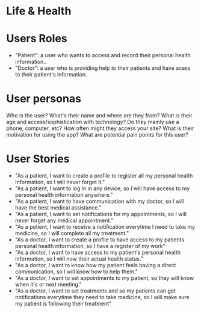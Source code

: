 # Life & Health

# Users Roles

- "Patient": a user who wants to access and record their personal health information..
- "Doctor": a user who is providing help to their patients and have acess to their patient's information.

# User personas

Who is the user? What's their name and where are they from?
What is their age and access/sophistication with technology? Do they mainly use a phone, computer, etc? How often might they access your site?
What is their motivation for using the app?
What are potential pain points for this user?

# User Stories

- "As a patient, I want to create a profile to register all my personal health information, so I will never forget it."
- "As a patient, I want to log in in any device, so I will have access to my personal health information anywhere."
- "As a patient, I want to have communication with my doctor, so I will have the best medical assistance."
- "As a patient, I want to set notifications for my appointments, so I will never forget any medical appointment."
- "As a petient, I want to receive a notification everytime I need to take my medicine, so I will complete all my treatment."
- "As a doctor, I want to create a profile to have access to my patients personal health information, so I have a register of my work"
- "As a doctor, I want to have access to my patient's personal health information, so I will now their actual health status."
- "As a doctor, I want to know how my patient feels having a direct communication, so I will know how to help them."
- "As a doctor, I want to set appointments to my patient, so they will know when it's or next meeting."
- "As a doctor, I want to set treatments and so my patients can get notifications everytime they need to take medicine, so I will make sure my patient is following their treatment"
